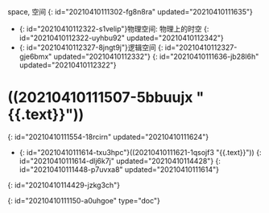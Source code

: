 space, 空间
{: id="20210410111302-fg8n8ra" updated="20210410111635"}

- {: id="20210410112322-s1velip"}物理空间: 物理上的时空
  {: id="20210410112322-uyhbu92" updated="20210410112342"}
- {: id="20210410112327-8jngt9j"}逻辑空间
  {: id="20210410112327-gje6bmx" updated="20210410112332"}
{: id="20210410111636-jb28l6h" updated="20210410112322"}

# ((20210410111507-5bbuujx "{{.text}}"))
{: id="20210410111554-18rcirn" updated="20210410111624"}

- {: id="20210410111614-txu3hpc"}((20210410111621-1qsojf3 "{{.text}}"))
  {: id="20210410111614-dlj6k7j" updated="20210410114428"}
{: id="20210410111448-p7uvxa8" updated="20210410111614"}

{: id="20210410114429-jzkg3ch"}


{: id="20210410111150-a0uhgoe" type="doc"}
